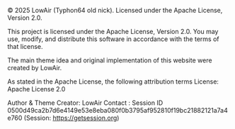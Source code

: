 © 2025 LowAir (Typhon64 old nick). Licensed under the Apache License, Version 2.0.

This project is licensed under the Apache License, Version 2.0. You may use, modify, and distribute this software in accordance with the terms of that license.

The main theme idea and original implementation of this website were created by LowAir.

As stated in the Apache License, the following attribution terms
License: Apache License 2.0

Author & Theme Creator: LowAir
Contact : Session ID 0500d49ca2b7d6e4149e53e8eba080f0b3795af952810f19bc21882121a7a4e760
(Session: https://getsession.org)
